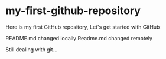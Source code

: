 # my-first-github-repository
Here is my first GitHub repository, Let's get started with GitHub

README.md changed locally
Readme.md changed remotely

Still dealing with git...
